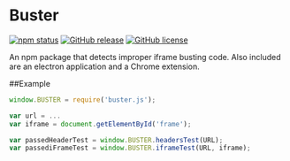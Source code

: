 # Buster
[![npm status](https://img.shields.io/npm/v/frame-buster.svg)](https://www.npmjs.org/package/frame-buster)
[![GitHub release](https://img.shields.io/github/release/nathanchapman/buster.svg)](https://github.com/nathanchapman/buster/releases)
[![GitHub license](https://img.shields.io/github/license/nathanchapman/buster.svg)](https://github.com/nathanchapman/buster/blob/master/LICENSE)

An npm package that detects improper iframe busting code. Also included are an electron application and a Chrome extension.

##Example
```javascript
window.BUSTER = require('buster.js');

var url = ...
var iframe = document.getElementById('frame');

var passedHeaderTest = window.BUSTER.headersTest(URL);
var passediFrameTest = window.BUSTER.iframeTest(URL, iframe);
```
